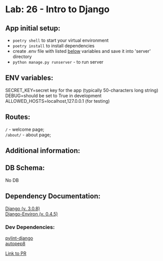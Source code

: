 # Lab: 26 - Intro to Django

## App initial setup:

- `poetry shell` to start your virtual environment
- `poetry install` to install dependencies
- create .env file with listed <a href="#env">below</a> variables and save it into 'server' directory
- `python manage.py runserver` - to run server

## <a name="env"></a> ENV variables:

SECRET_KEY=secret key for the app (typically 50-characters long string)  
DEBUG=should be set to True in development  
ALLOWED_HOSTS=localhost,127.0.0.1 (for testing)

## Routes:

`/` - welcome page;  
`/about/` - about page;

## Additional information:

## DB Schema:

No DB

## Dependency Documentation:

[Django (v. 3.0.8)](https://docs.djangoproject.com/en/3.0/)  
[Django-Environ (v. 0.4.5)](https://pypi.org/project/django-environ/)

### Dev Dependencies:

[pylint-django](https://pypi.org/project/pylint-django/)  
[autopep8](https://pypi.org/project/autopep8/)

[Link to PR](https://github.com/LeoKuhorev/django_intro/pull/2)
